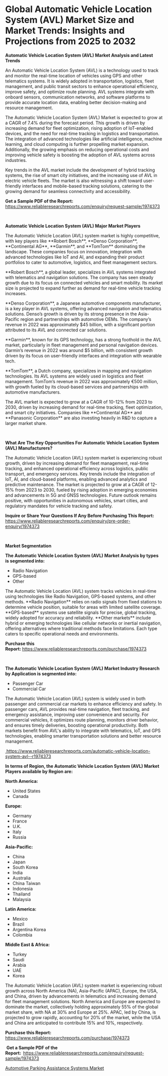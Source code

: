 <p><h1>Global Automatic Vehicle Location System (AVL) Market Size and Market Trends: Insights and Projections from 2025 to 2032</h1></p><p><strong>Automatic Vehicle Location System (AVL) Market Analysis and Latest Trends</strong></p>
<p><p>An Automatic Vehicle Location System (AVL) is a technology used to track and monitor the real-time location of vehicles using GPS and other telematics systems. It is widely adopted in transportation, logistics, fleet management, and public transit sectors to enhance operational efficiency, improve safety, and optimize route planning. AVL systems integrate with onboard sensors, communication networks, and software platforms to provide accurate location data, enabling better decision-making and resource management.</p><p>The Automatic Vehicle Location System (AVL) Market is expected to grow at a CAGR of 7.4% during the forecast period. This growth is driven by increasing demand for fleet optimization, rising adoption of IoT-enabled devices, and the need for real-time tracking in logistics and transportation. The integration of advanced technologies like artificial intelligence, machine learning, and cloud computing is further propelling market expansion. Additionally, the growing emphasis on reducing operational costs and improving vehicle safety is boosting the adoption of AVL systems across industries.</p><p>Key trends in the AVL market include the development of hybrid tracking systems, the rise of smart city initiatives, and the increasing use of AVL in electric vehicle fleets. The market is also witnessing a shift toward user-friendly interfaces and mobile-based tracking solutions, catering to the growing demand for seamless connectivity and accessibility.</p></p>
<p><strong>Get a Sample PDF of the Report:&nbsp;</strong> <a href="https://www.reliableresearchreports.com/enquiry/request-sample/1974373?utm_campaign=2009&utm_medium=2&utm_source=Github&utm_content=ia&utm_term=24012025&utm_id=automatic-vehicle-location-system-avl">https://www.reliableresearchreports.com/enquiry/request-sample/1974373</a></p>
<p>&nbsp;</p>
<p><strong>Automatic Vehicle Location System (AVL) Major Market Players</strong></p>
<p><p>The Automatic Vehicle Location (AVL) system market is highly competitive, with key players like **Robert Bosch**, **Denso Corporation**, **Continental AG**, **Garmin**, and **TomTom** dominating the landscape. These companies focus on innovation, integration with advanced technologies like IoT and AI, and expanding their product portfolios to cater to automotive, logistics, and fleet management sectors.</p><p>**Robert Bosch**, a global leader, specializes in AVL systems integrated with telematics and navigation solutions. The company has seen steady growth due to its focus on connected vehicles and smart mobility. Its market size is projected to expand further as demand for real-time vehicle tracking increases.</p><p>**Denso Corporation**, a Japanese automotive components manufacturer, is a key player in AVL systems, offering advanced navigation and telematics solutions. Denso’s growth is driven by its strong presence in the Asia-Pacific region and partnerships with automotive OEMs. The company’s revenue in 2022 was approximately $45 billion, with a significant portion attributed to its AVL and connected car solutions.</p><p>**Garmin**, known for its GPS technology, has a strong foothold in the AVL market, particularly in fleet management and personal navigation devices. Garmin’s revenue in 2022 was around $5 billion, with consistent growth driven by its focus on user-friendly interfaces and integration with wearable tech.</p><p>**TomTom**, a Dutch company, specializes in mapping and navigation technologies. Its AVL systems are widely used in logistics and fleet management. TomTom’s revenue in 2022 was approximately €500 million, with growth fueled by its cloud-based services and partnerships with automotive manufacturers.</p><p>The AVL market is expected to grow at a CAGR of 10-12% from 2023 to 2030, driven by increasing demand for real-time tracking, fleet optimization, and smart city initiatives. Companies like **Continental AG** and **Panasonic Corporation** are also investing heavily in R&D to capture a larger market share.</p></p>
<p>&nbsp;</p>
<p><strong>What Are The Key Opportunities For Automatic Vehicle Location System (AVL) Manufacturers?</strong></p>
<p><p>The Automatic Vehicle Location (AVL) system market is experiencing robust growth, driven by increasing demand for fleet management, real-time tracking, and enhanced operational efficiency across logistics, public transport, and emergency services. Key trends include the integration of IoT, AI, and cloud-based platforms, enabling advanced analytics and predictive maintenance. The market is projected to grow at a CAGR of 12-15% from 2023 to 2030, fueled by rising adoption in emerging economies and advancements in 5G and GNSS technologies. Future outlook remains positive, with opportunities in autonomous vehicles, smart cities, and regulatory mandates for vehicle tracking and safety.</p></p>
<p><strong>Inquire or Share Your Questions If Any Before Purchasing This Report:</strong> <a href="https://www.reliableresearchreports.com/enquiry/pre-order-enquiry/1974373?utm_campaign=2009&utm_medium=2&utm_source=Github&utm_content=ia&utm_term=24012025&utm_id=automatic-vehicle-location-system-avl">https://www.reliableresearchreports.com/enquiry/pre-order-enquiry/1974373</a></p>
<p>&nbsp;</p>
<p><strong>Market Segmentation</strong></p>
<p><strong>The Automatic Vehicle Location System (AVL) Market Analysis by types is segmented into:</strong></p>
<p><ul><li>Radio Navigation</li><li>GPS-based</li><li>Other</li></ul></p>
<p><p>The Automatic Vehicle Location (AVL) system tracks vehicles in real-time using technologies like Radio Navigation, GPS-based systems, and other methods. **Radio Navigation** relies on radio signals from fixed stations to determine vehicle position, suitable for areas with limited satellite coverage. **GPS-based** systems use satellite signals for precise, global tracking, widely adopted for accuracy and reliability. **Other markets** include hybrid or emerging technologies like cellular networks or inertial navigation, offering alternatives where traditional methods face limitations. Each type caters to specific operational needs and environments.</p></p>
<p><strong>Purchase this Report:&nbsp;</strong><a href="https://www.reliableresearchreports.com/purchase/1974373?utm_campaign=2009&utm_medium=2&utm_source=Github&utm_content=ia&utm_term=24012025&utm_id=automatic-vehicle-location-system-avl">https://www.reliableresearchreports.com/purchase/1974373</a></p>
<p>&nbsp;</p>
<p><strong>The Automatic Vehicle Location System (AVL) Market Industry Research by Application is segmented into:</strong></p>
<p><ul><li>Passenger Car</li><li>Commercial Car</li></ul></p>
<p><p>The Automatic Vehicle Location (AVL) system is widely used in both passenger and commercial car markets to enhance efficiency and safety. In passenger cars, AVL provides real-time navigation, fleet tracking, and emergency assistance, improving user convenience and security. For commercial vehicles, it optimizes route planning, monitors driver behavior, and ensures timely deliveries, boosting operational productivity. Both markets benefit from AVL's ability to integrate with telematics, IoT, and GPS technologies, enabling smarter transportation solutions and better resource management.</p></p>
<p><a href="https://www.reliableresearchreports.com/automatic-vehicle-location-system-avl--r1974373?utm_campaign=2009&utm_medium=2&utm_source=Github&utm_content=ia&utm_term=24012025&utm_id=automatic-vehicle-location-system-avl">&nbsp;https://www.reliableresearchreports.com/automatic-vehicle-location-system-avl--r1974373</a></p>
<p><strong>In terms of Region, the Automatic Vehicle Location System (AVL) Market Players available by Region are:</strong></p>
<p>
    <p> <strong> North America: </strong>
        <ul>
            <li>United States</li>
            <li>Canada</li>
        </ul>
        </p> 
    <p> <strong> Europe: </strong>
        <ul>
            <li>Germany</li>
            <li>France</li>
            <li>U.K.</li>
            <li>Italy</li>
            <li>Russia</li>
        </ul>
        </p> 
    <p> <strong> Asia-Pacific: </strong>
        <ul>
            <li>China</li>
            <li>Japan</li>
            <li>South Korea</li>
            <li>India</li>
            <li>Australia</li>
            <li>China Taiwan</li>
            <li>Indonesia</li>
            <li>Thailand</li>
            <li>Malaysia</li>
        </ul>
        </p> 
    <p> <strong> Latin America: </strong>
        <ul>
            <li>Mexico</li>
            <li>Brazil</li>
            <li>Argentina Korea</li>
            <li>Colombia</li>
        </ul>
        </p> 
    <p> <strong> Middle East & Africa: </strong>
        <ul>
            <li>Turkey</li>
            <li>Saudi</li>
            <li>Arabia</li>
            <li>UAE</li>
            <li>Korea</li>
        </ul>
    </p>
    </p>
<p><p>The Automatic Vehicle Location (AVL) system market is experiencing robust growth across North America (NA), Asia-Pacific (APAC), Europe, the USA, and China, driven by advancements in telematics and increasing demand for fleet management solutions. North America and Europe are expected to dominate the market, collectively holding approximately 55% of the global market share, with NA at 30% and Europe at 25%. APAC, led by China, is projected to grow rapidly, accounting for 20% of the market, while the USA and China are anticipated to contribute 15% and 10%, respectively.</p></p>
<p><strong>Purchase this Report: </strong><a href="https://www.reliableresearchreports.com/purchase/1974373?utm_campaign=2009&utm_medium=2&utm_source=Github&utm_content=ia&utm_term=24012025&utm_id=automatic-vehicle-location-system-avl">https://www.reliableresearchreports.com/purchase/1974373</a></p>
<p>&nbsp;<strong>Get a Sample PDF of the Report:&nbsp;&nbsp;</strong><a href="https://www.reliableresearchreports.com/enquiry/request-sample/1974373?utm_campaign=2009&utm_medium=2&utm_source=Github&utm_content=ia&utm_term=24012025&utm_id=automatic-vehicle-location-system-avl">https://www.reliableresearchreports.com/enquiry/request-sample/1974373</a></p>
<p><strong></strong></p>
<p><p><a href="https://github.com/marloy8/Market-Research-Report-List-6/blob/main/automotive-parking-assistance-systems-market.md?utm_campaign=2009&utm_medium=2&utm_source=Github&utm_content=ia&utm_term=24012025&utm_id=automatic-vehicle-location-system-avl">Automotive Parking Assistance Systems Market</a></p></p>
